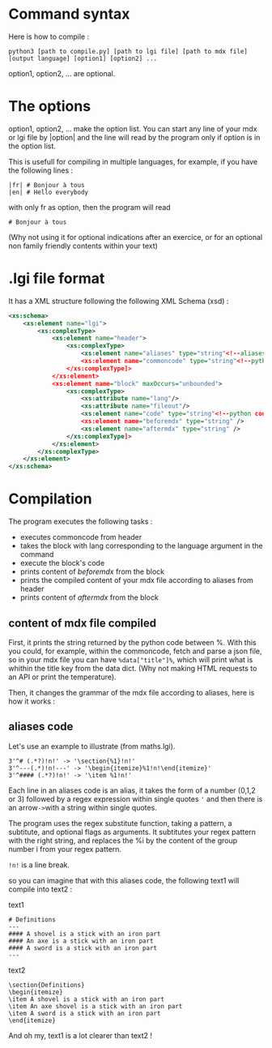 # Command syntax
Here is how to compile :
```
python3 [path to compile.py] [path to lgi file] [path to mdx file] [output language] [option1] [option2] ...
```
option1, option2, ... are optional.

# The options
option1, option2, ... make the option list.
You can start any line of your mdx or lgi file by |option| and the line will read by the program only if option is in the option list.

This is usefull for compiling in multiple languages, for example, if you have the following lines :
```
|fr| # Bonjour à tous
|en| # Hello everybody
```
with only fr as option, then the program will read 
```
# Bonjour à tous
```
(Why not using it for optional indications after an exercice, or for an optional non family friendly contents within your text)

# .lgi file format

It has a XML structure following the following XML Schema (xsd) :
```xsd
<xs:schema>
    <xs:element name="lgi">
        <xs:complexType>
            <xs:element name="header">
                <xs:complexType>
                    <xs:element name="aliases" type="string"<!--aliases code--> />
                    <xs:element name="commoncode" type="string"<!--python code--> />
                </xs:complexType]>
            </xs:element>
            <xs:element name="block" maxOccurs="unbounded">
                <xs:complexType>
                    <xs:attribute name="lang"/>
                    <xs:attribute name="fileout"/>
                    <xs:element name="code" type="string"<!--python code--> />
                    <xs:element name="beforemdx" type="string" />
                    <xs:element name="aftermdx" type="string" />
                </xs:complexType]>
            </xs:element>
        </xs:complexType>
    </xs:element>
</xs:schema>
```

# Compilation

The program executes the following tasks :
* executes commoncode from header
* takes the block with lang corresponding to the language argument in the command
* execute the block's code
* prints content of *beforemdx* from the block
* prints the compiled content of your mdx file according to aliases from header
* prints content of *aftermdx* from the block

## content of mdx file compiled

First, it prints the string returned by the python code between %.
With this you could, for example, within the commoncode, fetch and parse a json file, so in your mdx file you can have ```%data["title"]%```, which will print what is whithin the title key from the data dict. (Why not making HTML requests to an API or print the temperature).

Then, it changes the grammar of the mdx file according to aliases, here is how it works :

## aliases code

Let's use an example to illustrate (from maths.lgi).
```
3'^# (.*?)!n!' -> '\section{%1}!n!'
3'^---(.*)!n!---' -> '\begin{itemize}%1!n!\end{itemize}'
3'^#### (.*?)!n!' -> '\item %1!n!'
```

Each line in an aliases code is an alias, it takes the form of a number (0,1,2 or 3) followed by a regex expression within single quotes ```'``` and then there is an arrow``` -> ```with a string within single quotes.

The program uses the regex substitute function, taking a pattern, a subtitute, and optional flags as arguments.
It subtitutes your regex pattern with the right string, and replaces the %i by the content of the group number i from your regex pattern.

```!n!``` is a line break.

so you can imagine that with this aliases code, the following text1 will compile into text2 :

text1
```
# Definitions
---
#### A shovel is a stick with an iron part
#### An axe is a stick with an iron part
#### A sword is a stick with an iron part
---
```
<!-- Therefore, A shovel, an axe and a sword are the same. -->

text2
```
\section{Definitions}
\begin{itemize}
\item A shovel is a stick with an iron part
\item An axe shovel is a stick with an iron part
\item A sword is a stick with an iron part
\end{itemize}
```
And oh my, text1 is a lot clearer than text2 !